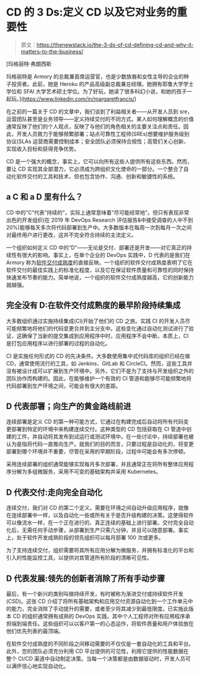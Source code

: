# CD 的 3 Ds:定义 CD 以及它对业务的重要性

> 原文：<https://thenewstack.io/the-3-ds-of-cd-defining-cd-and-why-it-matters-to-the-business/>

[](https://www.linkedin.com/in/margaretfrancis/)

 [玛格丽特·弗朗西斯

玛格丽特是 Armory 的总裁兼首席运营官，也是少数族裔和女性主导的企业的种子投资者。此前，她是 Heroku 的产品高级副总裁兼总经理。她拥有耶鲁大学学士学位和 SFAI 大学艺术硕士学位。为了好玩，她读了很多科幻小说，和她的孩子一起玩。](https://www.linkedin.com/in/margaretfrancis/) [](https://www.linkedin.com/in/margaretfrancis/)

在之前的一篇关于 CD 的文章中，我们谈到了利益相关者——从开发人员到 sre，运营团队甚至是业务领导——定义持续交付的不同方式。某人如何理解概念的价值通常反映了他们的个人观点，反映了与他们的角色相关的主要关注点和责任。因此，开发人员致力于能够频繁部署；站点可靠性工程师(SREs)想要维护服务级别协议(SLAs 运营商需要控制成本；安全团队必须保持合规性；高管们关心创新、实现收入目标和获得竞争优势。

CD 是一个强大的概念，事实上，它可以向所有这些人提供所有这些东西。然而，要让 CD 实现其全部潜力，它必须成为跨组织文化使命的一部分。一个整合了自动化软件交付的工具和技术，但也包含协作、沟通、创新和敏捷性的系统。

## **a C 和 a D 里有什么？**

CD 中的“C”代表“持续的”，实际上通常意味着“尽可能经常地”。但只有表现非常出色的开发组织(在 2019 年 DevOps Research 评估报告&中接受调查的人中不到 20%)能够每天多次将代码部署到生产中。大多数版本在每周一次到每月一次之间对最终用户进行更改，这并不完全符合持续的主流定义。

一个组织如何定义 CD 中的“D”——无论是交付、部署还是开发——对它真正的持续性有很大的影响。事实上，在单个企业的 DevOps 实践中，D 代表的是我们在 Armory 称为[软件交付成熟度](https://www.armory.io/blog/stages-of-software-delivery-evolution-infographic/)的直接反映。一个组织的软件交付成熟度表明了它在软件交付的最佳实践上的标准化程度，以及它在保证软件质量和可靠性的同时保持快速发布节奏的能力。简单地说，一个组织的软件交付成熟度越高，它的创新能力就越强。

## **完全没有 D:在软件交付成熟度的最早阶段持续集成**

大多数组织通过实施持续集成(CI)开始了他们的 CD 之旅。实践 CI 的开发人员尽可能频繁地将他们的代码变更合并到主分支中。这些变化通过自动化测试进行了验证，这确保了当新的提交集成到应用程序中时，应用程序不会中断。本质上，CI 是打包应用程序以进行部署的过程的自动化。

CI 是实施任何形式的 CD 的先决条件。大多数使用集中式代码库的组织已经在做 CD，通常使用流行的工具，如 Jenkins、GitLab 和 CircleCI。然而，这些工具并没有被设计成可以扩展到生产环境中。另外，它们不是为了支持与开发组织之外的团队协作而构建的。因此，在能够维护一个有效的 CI 管道和能够尽可能频繁地将代码部署到生产环境之间，可能会有很大的差距。

## **D 代表部署；向生产的黄金路线前进**

连续部署是定义 CD 的第一种可能方式，它通过在构建完成后自动将所有代码变更部署到特定的环境中来构建连续交付。这种类型的 CD 包括获取在 CI 管道中创建的工件，并自动将其发布到试运行或测试环境中。在一些讨论中，持续部署也被认为是指将代码一直推向生产。就我们的目的而言，只要过程是自动化的，将变更部署到哪个环境并不重要，尽管在采用的早期阶段，过程中可能会有多次停顿。

采用连续部署的组织通常能够实现每月多次部署，并且通常正在将所有整体应用程序分解为多组微服务，采用不可变的基础架构并采用 Kubernetes。

## **D 代表交付:走向完全自动化**

连续交付，我们对 CD 的第二个定义，需要在环境之间自动升级应用程序，就像在连续部署中一样，以及自动化一些或所有关于是否升级构建的决策。这使得软件可以像流水一样，在一个正在进行的、真正连续的基础上进行部署。交付完全自动化后，无需任何手动步骤，从部署到生产只需几分钟，并且可以随意部署。事实上，处于软件开发成熟阶段的领先组织可以每月部署 100 次或更多。

为了支持连续交付，组织需要将其所有应用分解为微服务，并拥有标准化的平台和引入的性能监控工具，以提供对其管道所有阶段的清晰可见性。

## **D 代表发展:领先的创新者消除了所有手动步骤**

最后，有一个新兴的类别叫做持续开发，有时被称为渐进交付或持续软件开发(CSD)。这张 CD 介绍了将所有基础架构和应用交付资源自动化到一个工作单元中的能力，完全消除了手动提升的需要，或者至少将其减少到最低限度。已实施此版本 CD 的组织通常拥有成熟的 DevOps 实践，其中个人工程师对所有应用程序承担端到端责任。这些组织可以以客户第一的心态运作，将软件质量和用户体验放在他们优先列表的最顶端。

在软件交付成熟度的不同阶段之间移动需要的不仅仅是一套自动化的工具和平台。此外，您的团队必须充分利用 CD 平台提供的可见性，利用它提供的性能数据在整个 CI/CD 渠道中自动制定决策。当每一个决策都是由数据驱动时，开发人员可以满怀信心地实现自动化。

<svg xmlns:xlink="http://www.w3.org/1999/xlink" viewBox="0 0 68 31" version="1.1"><title>Group</title> <desc>Created with Sketch.</desc></svg>